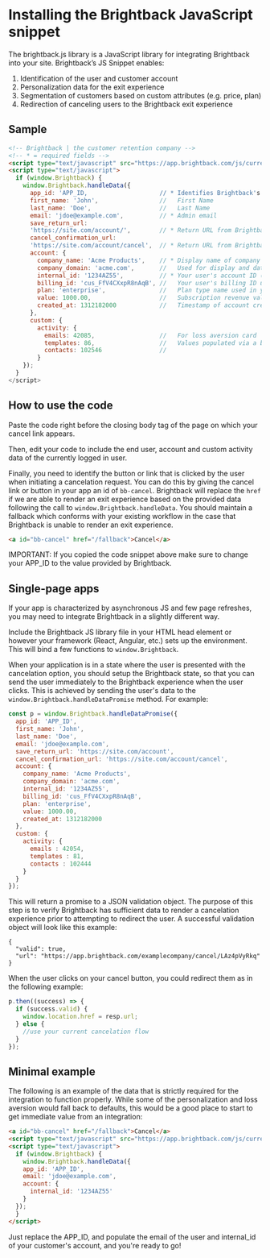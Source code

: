 # Installing the Brightback JavaScript snippet

The brightback.js library is a JavaScript library for integrating Brightback into your site. Brightback’s JS Snippet enables:

1. Identification of the user and customer account
2. Personalization data for the exit experience
3. Segmentation of customers based on custom attributes
(e.g. price, plan)
4. Redirection of canceling users to the Brightback exit experience

## Sample
```html
<!-- Brightback | the customer retention company -->
<!-- * = required fields -->
<script type="text/javascript" src="https://app.brightback.com/js/current/brightback.js"></script>
<script type="text/javascript">
  if (window.Brightback) {
    window.Brightback.handleData({
      app_id: 'APP_ID,                    // * Identifies Brightback's customer and is provided by Brightback
      first_name: 'John',                 //   First Name
      last_name: 'Doe',                   //   Last Name
      email: 'jdoe@example.com',          // * Admin email
      save_return_url:
      'https://site.com/account/',        // * Return URL from Brightback for end-users who do not cancel
      cancel_confirmation_url:
      'https://site.com/account/cancel',  // * Return URL from Brightback for end-users who cancel
      account: {
        company_name: 'Acme Products',    // * Display name of company for end-user facing content
        company_domain: 'acme.com',       //   Used for display and data enrichment
        internal_id: '1234AZ55',          // * Your user's account ID (where end user is your customer)
        billing_id: 'cus_FfV4CXxpR8nAqB', //   Your user's billing ID used in your billing system
        plan: 'enterprise',               //   Plan type name used in your billing system
        value: 1000.00,                   //   Subscription revenue value (monthly or annual)
        created_at: 1312182000            //   Timestamp of account created date
      },
      custom: {
        activity: {
          emails: 42085,                  //   For loss aversion card
          templates: 86,                  //   Values populated via a back-end
          contacts: 102546                //
        }
    });
  }
</script>
```

## How to use the code

Paste the code right before the closing body tag of the page on which your cancel link appears.

Then, edit your code to include the end user, account and custom activity data of the currently logged in user.

Finally, you need to identify the button or link that is clicked by the user when initiating a cancelation request. You can do this by giving the cancel link or button in your app an id of `bb-cancel`. Brightback will replace the `href` if we are able to render an exit experience based on the provided data following the call to `window.Brightback.handleData`. You should maintain a fallback which conforms with your existing workflow in the case that Brightback is unable to render an exit experience.

```html
<a id="bb-cancel" href="/fallback">Cancel</a>
```

IMPORTANT: If you copied the code snippet above make sure to change your APP_ID to the value provided by Brightback.

## Single-page apps

If your app is characterized by asynchronous JS and few page refreshes, you may need to integrate Brightback in a slightly different way.

Include the Brightback JS library file in your HTML head element or however your framework (React, Angular, etc.) sets up the environment. This will bind a few functions to `window.Brightback`.

When your application is in a state where the user is presented with the cancelation option, you should setup the Brightback state, so that you can send the user immediately to the Brightback experience when the user clicks. This is achieved by sending the user's data to the `window.Brightback.handleDataPromise` method. For example:
```javascript
const p = window.Brightback.handleDataPromise({
  app_id: 'APP_ID',
  first_name: 'John',
  last_name: 'Doe',
  email: 'jdoe@example.com',
  save_return_url: 'https://site.com/account',
  cancel_confirmation_url: 'https://site.com/account/cancel',
  account: {
    company_name: 'Acme Products',
    company_domain: 'acme.com',
    internal_id: '1234AZ55',
    billing_id: 'cus_FfV4CXxpR8nAqB',
    plan: 'enterprise',
    value: 1000.00,
    created_at: 1312182000
  },
  custom: {
    activity: {
      emails : 42054,
      templates : 81,
      contacts : 102444
    }
  }
});
```
This will return a promise to a JSON validation object. The purpose of this step is to verify Brightback has sufficient data to render a cancelation experience prior to attempting to redirect the user. A successful validation object will look like this example:
```
{
  "valid": true,
  "url": "https://app.brightback.com/examplecompany/cancel/LAz4pVyRkq"
}
```
When the user clicks on your cancel button, you could redirect them as in the following example:
```javascript
p.then((success) => {
  if (success.valid) {
    window.location.href = resp.url;
  } else {
    //use your current cancelation flow
  }
});
```

## Minimal example

The following is an example of the data that is strictly required for the integration to function properly. While some of the personalization and loss aversion would fall back to defaults, this would be a good place to start to get immediate value from an integration:
```html
<a id="bb-cancel" href="/fallback">Cancel</a>
<script type="text/javascript" src="https://app.brightback.com/js/current/brightback.js"></script>
<script type="text/javascript">
  if (window.Brightback) {
    window.Brightback.handleData({
    app_id: 'APP_ID',
    email: 'jdoe@example.com',
    account: {
      internal_id: '1234AZ55'
    }
  });
  }
</script>
```
Just replace the APP_ID, and populate the email of the user and internal_id of your customer's account, and you're ready to go!
